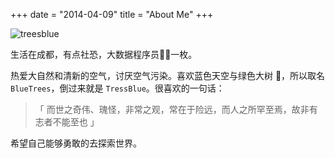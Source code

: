 +++
date = "2014-04-09"
title = "About Me"
+++

![treesblue](https://cdn.jsdelivr.net/gh/goby-ao/picgo@main/img/about.jpg)

生活在成都，有点社恐，大数据程序员🧑‍💻一枚。

热爱大自然和清新的空气，讨厌空气污染。喜欢蓝色天空与绿色大树 🌲，所以取名 `BlueTrees`，倒过来就是 `TressBlue`。很喜欢的一句话：

>「 而世之奇伟、瑰怪，非常之观，常在于险远，而人之所罕至焉，故非有志者不能至也 」

希望自己能够勇敢的去探索世界。
